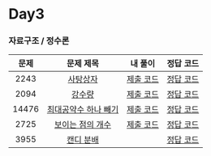 # Day3

### 자료구조 / 정수론

| 문제 | 문제 제목 | 내 풀이 | 정답 코드 |
| :--: | :--: | :--: | :--: |
| 2243 | [사탕상자](https://www.acmicpc.net/problem/2243) | [제출 코드](./2243.java) | [정답 코드](./sol/2243_sol.java) |
| 2094 | [강수량](https://www.acmicpc.net/problem/2094) | [제출 코드](./2094.java) | [정답 코드](./sol/2094_sol.java) |
| 14476 | [최대공약수 하나 빼기](https://www.acmicpc.net/problem/14476) | [제출 코드](./14476.java) | [정답 코드](./sol/14476_sol.java) |
| 2725 | [보이는 점의 개수](https://www.acmicpc.net/problem/2725) | [제출 코드](./2725.java) | [정답 코드](./sol/2725_sol.java) |
| 3955 | [캔디 분배](https://www.acmicpc.net/problem/3955) |  | [정답 코드](./sol/3955_sol.java) |